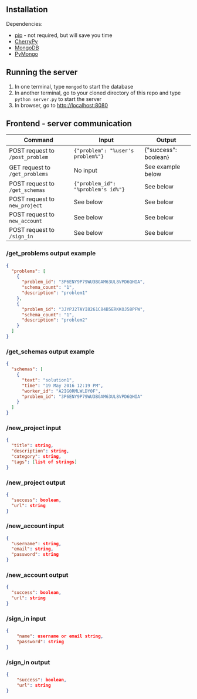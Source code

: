 ## Installation
Dependencies:
 - [pip](https://pip.pypa.io/en/stable/installing/) - not required, but will save you time
 - [CherryPy](http://docs.cherrypy.org/en/latest/install.html#installation)
 - [MongoDB](http://www.mongodb.org/display/DOCS/Getting+Started)
 - [PyMongo](http://api.mongodb.com/python/current/installation.html)

## Running the server
1. In one terminal, type `mongod` to start the database
2. In another terminal, go to your cloned directory of this repo and type `python server.py` to start the server
3. In browser, go to [http://localhost:8080](http://localhost:8080)

## Frontend - server communication

| Command                         | Input                              | Output               |
|---------------------------------|------------------------------------|----------------------|
| POST request to `/post_problem` | `{"problem": "%user's problem%"}`  | {"success": boolean} |
| GET request to `/get_problems`  | No input                           | See example below    |
| POST request to `/get_schemas`  | `{"problem_id": "%problem's id%"}` | See below            |
| POST request to `new_project`   | See below                          | See below            |
| POST request to `new_account`   | See below                          | See below            |
| POST request to `/sign_in`      | See below                          | See below            |


### /get_problems output example
```json
{
  "problems": [
    {
      "problem_id": "3P6ENY9P79WU3BGAM63UL8VPD6QHIA",
      "schema_count": "1",
      "description": "problem1"
    },
    {
      "problem_id": "3JYPJ2TAYI8261C84B5ERKKOJ58PFW",
      "schema_count": "1",
      "description": "problem2"
    }
  ]
}
```

### /get_schemas output example
```json
{
  "schemas": [
    {
      "text": "solution1",
      "time": "19 May 2016 12:19 PM",
      "worker_id": "A2IG0RMLWLDY0F",
      "problem_id": "3P6ENY9P79WU3BGAM63UL8VPD6QHIA"
    }
  ]
}
```

### /new_project input
```json
{
  "title": string,
  "description": string,
  "category": string,
  "tags": [list of strings]
}
```

### /new_project output
```json
{
  "success": boolean,
  "url": string
}
```

### /new_account input
```json
{
  "username": string,
  "email": string,
  "password": string
}
```

### /new_account output
```json
{
  "success": boolean,
  "url": string
}
```

### /sign_in input
```json
{
    "name": username or email string,
    "password": string
}
```

### /sign_in output
```json
{
    "success": boolean,
    "url": string
}
```